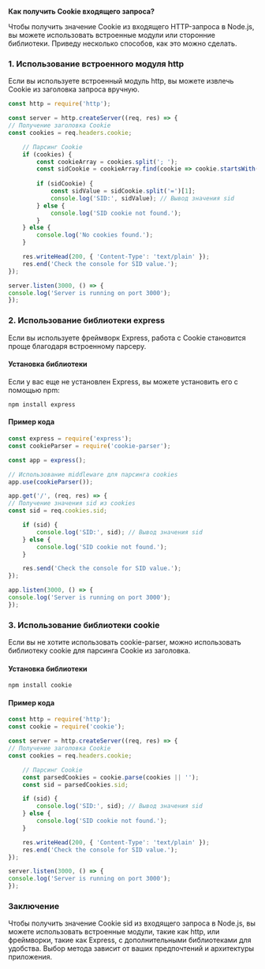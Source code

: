 **Как получить Cookie входящего запроса?**

Чтобы получить значение Cookie из входящего HTTP-запроса в Node.js, вы можете использовать встроенные модули или сторонние библиотеки. Приведу несколько способов, как это можно сделать.

### 1. Использование встроенного модуля http

Если вы используете встроенный модуль http, вы можете извлечь Cookie из заголовка запроса вручную.

```js
const http = require('http');

const server = http.createServer((req, res) => {
// Получение заголовка Cookie
const cookies = req.headers.cookie;

    // Парсинг Cookie
    if (cookies) {
        const cookieArray = cookies.split('; ');
        const sidCookie = cookieArray.find(cookie => cookie.startsWith('sid='));
        
        if (sidCookie) {
            const sidValue = sidCookie.split('=')[1];
            console.log('SID:', sidValue); // Вывод значения sid
        } else {
            console.log('SID cookie not found.');
        }
    } else {
        console.log('No cookies found.');
    }

    res.writeHead(200, { 'Content-Type': 'text/plain' });
    res.end('Check the console for SID value.');
});

server.listen(3000, () => {
console.log('Server is running on port 3000');
});
```


### 2. Использование библиотеки express

Если вы используете фреймворк Express, работа с Cookie становится проще благодаря встроенному парсеру.

#### Установка библиотеки

Если у вас еще не установлен Express, вы можете установить его с помощью npm:

`npm install express
`

#### Пример кода
```js
const express = require('express');
const cookieParser = require('cookie-parser');

const app = express();

// Использование middleware для парсинга cookies
app.use(cookieParser());

app.get('/', (req, res) => {
// Получение значения sid из cookies
const sid = req.cookies.sid;

    if (sid) {
        console.log('SID:', sid); // Вывод значения sid
    } else {
        console.log('SID cookie not found.');
    }

    res.send('Check the console for SID value.');
});

app.listen(3000, () => {
console.log('Server is running on port 3000');
});
```

### 3. Использование библиотеки cookie

Если вы не хотите использовать cookie-parser, можно использовать библиотеку cookie для парсинга Cookie из заголовка.

#### Установка библиотеки

`npm install cookie
`

#### Пример кода
```js
const http = require('http');
const cookie = require('cookie');

const server = http.createServer((req, res) => {
// Получение заголовка Cookie
const cookies = req.headers.cookie;

    // Парсинг Cookie
    const parsedCookies = cookie.parse(cookies || '');
    const sid = parsedCookies.sid;

    if (sid) {
        console.log('SID:', sid); // Вывод значения sid
    } else {
        console.log('SID cookie not found.');
    }

    res.writeHead(200, { 'Content-Type': 'text/plain' });
    res.end('Check the console for SID value.');
});

server.listen(3000, () => {
console.log('Server is running on port 3000');
});
```

### Заключение

Чтобы получить значение Cookie sid из входящего запроса в Node.js, вы можете использовать встроенные модули, такие как http, или фреймворки, такие как Express, с дополнительными библиотеками для удобства. Выбор метода зависит от ваших предпочтений и архитектуры приложения.